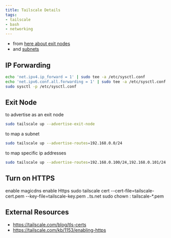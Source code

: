 ```yaml
---
title: Tailscale Details
tags:
- tailscale
- bash
- networking
---
```



* from [here about exit nodes](https://tailscale.com/kb/1103/exit-nodes/)
* and [subnets](https://tailscale.com/kb/1019/subnets/)

## IP Forwarding

```bash
echo 'net.ipv4.ip_forward = 1' | sudo tee -a /etc/sysctl.conf
echo 'net.ipv6.conf.all.forwarding = 1' | sudo tee -a /etc/sysctl.conf
sudo sysctl -p /etc/sysctl.conf
```

## Exit Node

to advertise as an exit node

```bash
sudo tailscale up --advertise-exit-node
```

to map a subnet

```bash
sudo tailscale up --advertise-routes=192.168.0.0/24
```

to map specific ip addresses

```bash
sudo tailscale up --advertise-routes=192.168.0.100/24,192.168.0.101/24 --advertise-exit-node
```

## Turn on HTTPS

enable magicdns
enable Https
sudo tailscale cert --cert-file=tailscale-cert.pem --key-file=tailscale-key.pem <hostname>.<tailnet>.ts.net
sudo chown <user>:<group> tailscale-*.pem


## External Resources

* <https://tailscale.com/blog/tls-certs>
* <https://tailscale.com/kb/1153/enabling-https>